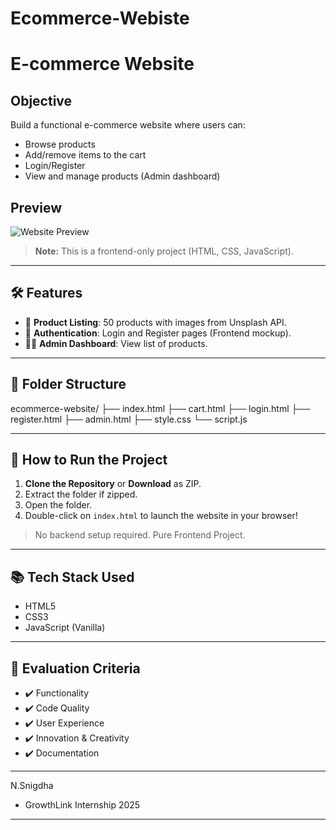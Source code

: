 # Ecommerce-Webiste
# E-commerce Website

## Objective
Build a functional e-commerce website where users can:
- Browse products
- Add/remove items to the cart
- Login/Register
- View and manage products (Admin dashboard)

## Preview

![[Website Preview](https://github.com/SnigdhaN7/Ecommerce-Webiste/blob/main/Screenshot%202025-04-29%20123227.png)](https://snigdhan7.github.io/Ecommerce-Webiste/)

> **Note:** This is a frontend-only project (HTML, CSS, JavaScript).

---

## 🛠️ Features
- 🛒 **Product Listing**: 50 products with images from Unsplash API.
- 🔐 **Authentication**: Login and Register pages (Frontend mockup).
- 🧑‍💻 **Admin Dashboard**: View list of products.

---

## 📂 Folder Structure
ecommerce-website/
├── index.html
├── cart.html
├── login.html
├── register.html
├── admin.html
├── style.css
└── script.js

---

## 🚀 How to Run the Project

1. **Clone the Repository** or **Download** as ZIP.
2. Extract the folder if zipped.
3. Open the folder.
4. Double-click on `index.html` to launch the website in your browser!

> No backend setup required. Pure Frontend Project. 

---

## 📚 Tech Stack Used
- HTML5
- CSS3
- JavaScript (Vanilla)

---

## 🎯 Evaluation Criteria
- ✔️ Functionality
- ✔️ Code Quality
- ✔️ User Experience
- ✔️ Innovation & Creativity
- ✔️ Documentation

---

N.Snigdha
- GrowthLink Internship 2025

---

